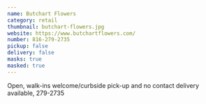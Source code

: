 ```yaml
---
name: Butchart Flowers
category: retail
thumbnail: butchart-flowers.jpg
website: https://www.butchartflowers.com/
number: 816-279-2735
pickup: false
delivery: false
masks: true
masked: true
---
```


Open, walk-ins welcome/curbside pick-up and no contact delivery available, 279-2735
